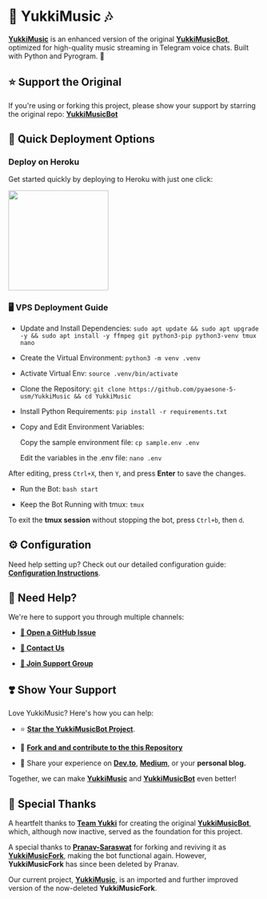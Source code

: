 # 🎵 **YukkiMusic** 🎶

[**YukkiMusic**](https://github.com/pyaesone-5-usm/YukkiMusic) is an enhanced version of the original [**YukkiMusicBot**](https://github.com/pyaesone-5-usm/YukkiMusicBot), optimized for high-quality music streaming in Telegram voice chats. Built with Python and Pyrogram. 🚀

## ⭐ Support the Original
If you're using or forking this project, please show your support by starring the original repo:
[**YukkiMusicBot**](https://github.com/pyaesone-5-usm/YukkiMusicBot)


## 🚀 Quick Deployment Options

### Deploy on Heroku
Get started quickly by deploying to Heroku with just one click:

<a href="https://dashboard.heroku.com/new?template=https://github.com/TheTeamVivek/YukkiMusic">
  <img src="https://img.shields.io/badge/Deploy%20To%20Heroku-red?style=for-the-badge&logo=heroku" width="200"/>
</a>

### 🖥️ VPS Deployment Guide

  - Update and Install Dependencies: `sudo apt update && sudo apt upgrade -y && sudo apt install -y ffmpeg git python3-pip python3-venv tmux nano`

  - Create the Virtual Environment: `python3 -m venv .venv`

  - Activate Virtual Env: `source .venv/bin/activate`

  - Clone the Repository: `git clone https://github.com/pyaesone-5-usm/YukkiMusic && cd YukkiMusic`

  - Install Python Requirements: `pip install -r requirements.txt`

  - Copy and Edit Environment Variables:

    Copy the sample environment file: `cp sample.env .env`

    Edit the variables in the .env file: `nano .env`

  After editing, press `Ctrl+X`, then `Y`, and press **Enter** to save the changes.


  -  Run the Bot: `bash start`

  - Keep the Bot Running with tmux: `tmux`

To exit the **tmux session** without stopping the bot, press `Ctrl+b`, then `d`.



## ⚙️ Configuration

Need help setting up? Check out our detailed configuration guide: [**Configuration Instructions**](https://github.com/TheTeamVivek/YukkiMusic/blob/master/config/README.md).


## 🤝 Need Help?

We're here to support you through multiple channels:

- [**📝 Open a GitHub Issue**](https://github.com/TheTeamVivek/YukkiMusic/issues/new?assignees=&labels=question&title=support%3A+&body=%23+Support+Question)

- [**💬 Contact Us**](https://t.me/TheTeamVk)

- [**👥 Join Support Group**](https://t.me/TheTeamVk)


## ❣️ Show Your Support

Love YukkiMusic? Here's how you can help:

- ⭐ [**Star the YukkiMusicBot Project**](https://github.com/pyaesone-5-usm/YukkiMusicBot).

- 🍴 [**Fork and and contribute to the this Repository**](https://github.com/pyaesone-5-usm/YukkiMusic)

- 📢 Share your experience on [**Dev.to**](https://dev.to/), [**Medium**](https://medium.com/), or your **personal blog.**

Together, we can make [**YukkiMusic**](https://github.com/TheTeamVivek/YukkiMusic) and [**YukkiMusicBot**](https://github.com/TeamYukki/YukkiMusicBot) even better!

## 🙏 Special Thanks

A heartfelt thanks to [**Team Yukki**](https://github.com/TeamYukki) for creating the original [**YukkiMusicBot**](https://github.com/TeamYukki/YukkiMusicBot), which, although now inactive, served as the foundation for this project.  

A special thanks to [**Pranav-Saraswat**](https://github.com/Pranav-Saraswat) for forking and reviving it as [**YukkiMusicFork**](https://github.com/Pranav-Saraswat/YukkiMusicFork), making the bot functional again. However, **YukkiMusicFork** has since been deleted by Pranav.  

Our current project, [**YukkiMusic**](https://github.com/TheTeamVivek/YukkiMusic), is an imported and further improved version of the now-deleted **YukkiMusicFork**.
